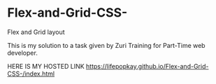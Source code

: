 # Flex-and-Grid-CSS-
Flex and Grid layout 

This is my solution to a task given by Zuri Training for Part-Time web developer.

HERE IS MY HOSTED LINK
https://lifepopkay.github.io/Flex-and-Grid-CSS-/index.html

